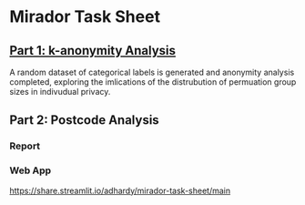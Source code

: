 # Mirador Task Sheet

## [Part 1: k-anonymity Analysis](https://github.com/adhardy/mirador-task-sheet/tree/main/k-anonymity%20analysis)

A random dataset of categorical labels is generated and anonymity analysis completed, exploring the imlications of the distrubution of permuation group sizes in indivudual privacy. 

## Part 2: Postcode Analysis

### Report



### Web App

https://share.streamlit.io/adhardy/mirador-task-sheet/main
